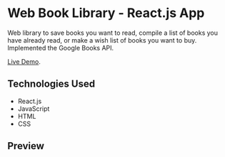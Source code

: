 # Web Book Library - React.js App

Web library to save books you want to read, compile a list of books you have already read, or make a wish list of books you want to buy. Implemented the Google Books API.

[Live Demo](https://jnewton25.github.io/book-library/).

## Technologies Used

-   React.js
-   JavaScript
-   HTML
-   CSS

## Preview
